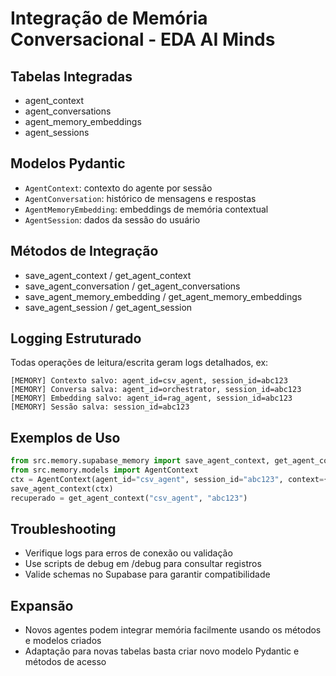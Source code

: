 # Integração de Memória Conversacional - EDA AI Minds

## Tabelas Integradas
- agent_context
- agent_conversations
- agent_memory_embeddings
- agent_sessions

## Modelos Pydantic
- `AgentContext`: contexto do agente por sessão
- `AgentConversation`: histórico de mensagens e respostas
- `AgentMemoryEmbedding`: embeddings de memória contextual
- `AgentSession`: dados da sessão do usuário

## Métodos de Integração
- save_agent_context / get_agent_context
- save_agent_conversation / get_agent_conversations
- save_agent_memory_embedding / get_agent_memory_embeddings
- save_agent_session / get_agent_session

## Logging Estruturado
Todas operações de leitura/escrita geram logs detalhados, ex:
```
[MEMORY] Contexto salvo: agent_id=csv_agent, session_id=abc123
[MEMORY] Conversa salva: agent_id=orchestrator, session_id=abc123
[MEMORY] Embedding salvo: agent_id=rag_agent, session_id=abc123
[MEMORY] Sessão salva: session_id=abc123
```

## Exemplos de Uso
```python
from src.memory.supabase_memory import save_agent_context, get_agent_context
from src.memory.models import AgentContext
ctx = AgentContext(agent_id="csv_agent", session_id="abc123", context={"last_query": "média"})
save_agent_context(ctx)
recuperado = get_agent_context("csv_agent", "abc123")
```

## Troubleshooting
- Verifique logs para erros de conexão ou validação
- Use scripts de debug em /debug para consultar registros
- Valide schemas no Supabase para garantir compatibilidade

## Expansão
- Novos agentes podem integrar memória facilmente usando os métodos e modelos criados
- Adaptação para novas tabelas basta criar novo modelo Pydantic e métodos de acesso
